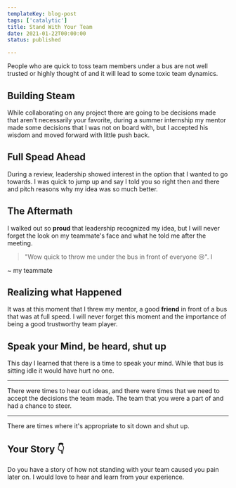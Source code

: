 ```yaml
---
templateKey: blog-post
tags: ['catalytic']
title: Stand With Your Team
date: 2021-01-22T00:00:00
status: published

---
```



People who are quick to toss team members under a bus are not well trusted or
highly thought of and it will lead to some toxic team dynamics.

## Building Steam

While collaborating on any project there are going to be decisions made that
aren't necessarily your favorite, during a summer internship my mentor made
some decisions that I was not on board with, but I accepted his wisdom and
moved forward with little push back.

## Full Spead Ahead

During a review, leadership showed interest in the option that I wanted to go
towards.  I was quick to jump up and say I  told you so right then and there
and pitch reasons why my idea was so much better.

## The Aftermath

I walked out so **proud** that leadership recognized my idea, but I will never
forget the look on my teammate's face and what he told me after the meeting.

> "Wow quick to throw me under the bus in front of everyone 😢".   I

~ my teammate

## Realizing what Happened

It was at this moment that I threw my mentor, a good **friend** in front of a
bus that was at full speed.  I will never forget this moment and the importance
of being a good trustworthy team player.

## Speak your Mind, be heard, shut up

This day I learned that there is a time to speak your mind.  While that bus is
sitting idle it would have hurt no one.

---

There were times to hear out ideas, and there were times that we need to accept
the decisions the team made.  The team that you were a part of and had a chance
to steer.

---

There are times where it's appropriate to sit down and shut up.

## Your Story 👇

Do you have a story of how not standing with your team caused you pain later
on.  I would love to hear and learn from your experience.
